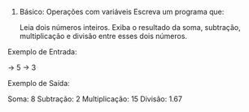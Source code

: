 1. Básico: Operações com variáveis
     Escreva um programa que:

     Leia dois números inteiros.
Exiba o resultado da soma, subtração, multiplicação e divisão entre esses dois números.

Exemplo de Entrada:

   -> 5 
   -> 3 

Exemplo de Saída:
   
   Soma: 8
   Subtração: 2
   Multiplicação: 15
   Divisão: 1.67
